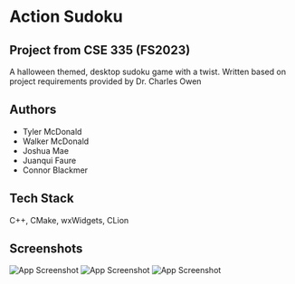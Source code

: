 
# Action Sudoku
## Project from CSE 335 (FS2023)

A halloween themed, desktop sudoku game with a twist. Written based on project requirements provided by Dr. Charles Owen


## Authors

- Tyler McDonald
- Walker McDonald
- Joshua Mae
- Juanqui Faure
- Connor Blackmer


## Tech Stack

C++, CMake, wxWidgets, CLion


## Screenshots

![App Screenshot](https://github.com/tygmcd/action-sudoku-cse335/assets/114266080/1bcc1456-3bda-4d33-bf92-08101fc180e2)
![App Screenshot](https://github.com/tygmcd/action-sudoku-cse335/assets/114266080/1bcc1456-3bda-4d33-bf92-08101fc180e2)
![App Screenshot](https://github.com/tygmcd/action-sudoku-cse335/assets/114266080/1bcc1456-3bda-4d33-bf92-08101fc180e2)



